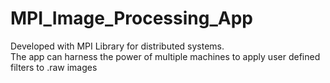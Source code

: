 # MPI_Image_Processing_App

Developed with MPI Library for distributed systems.<br>
The app can harness the power of multiple machines to apply user defined filters to .raw images

<!-- ![alt text](http://url/to/img.png) -->

